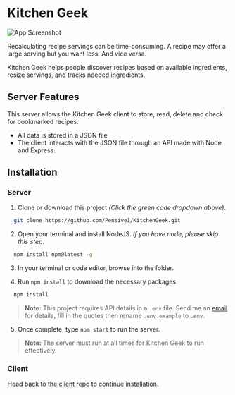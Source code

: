 # Kitchen Geek

![App Screenshot](https://via.placeholder.com/468x300?text=App+Screenshot+Here)

Recalculating recipe servings can be time-consuming. A recipe may offer a large serving but you want less. And vice versa.

Kitchen Geek helps people discover recipes based on available ingredients, resize servings, and tracks needed ingredients.

## Server Features

This server allows the Kitchen Geek client to store, read, delete and check for bookmarked recipes.

- All data is stored in a JSON file
- The client interacts with the JSON file through an API made with Node and Express.

## Installation

### Server

1. Clone or download this project _(Click the green code dropdown above)_.

```bash
  git clone https://github.com/Pensive1/KitchenGeek.git
```

2. Open your terminal and install NodeJS. _If you have node, please skip this step_.

```bash
  npm install npm@latest -g
```

3. In your terminal or code editor, browse into the folder.

4. Run `npm install` to download the necessary packages

```bash
  npm install
```

> **Note:** This project requires API details in a `.env` file. Send me an [email](mailto:racquaye89@gmail.com?subject=Kitchen%20Geek%20env%20info) for details, fill in the quotes then rename `.env.example` to `.env`.

5. Once complete, type `npm start` to run the server.

> **Note:** The server must run at all times for Kitchen Geek to run effectively.

### Client

Head back to the [client repo](https://github.com/Pensive1/KitchenGeek) to continue installation.
